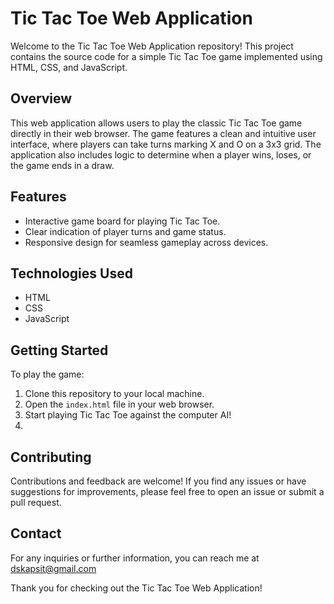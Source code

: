 # Tic Tac Toe Web Application

Welcome to the Tic Tac Toe Web Application repository! This project contains the source code for a simple Tic Tac Toe game implemented using HTML, CSS, and JavaScript.

## Overview
This web application allows users to play the classic Tic Tac Toe game directly in their web browser. The game features a clean and intuitive user interface, where players can take turns marking X and O on a 3x3 grid. The application also includes logic to determine when a player wins, loses, or the game ends in a draw.

## Features
- Interactive game board for playing Tic Tac Toe.
- Clear indication of player turns and game status.
- Responsive design for seamless gameplay across devices.

## Technologies Used
- HTML
- CSS
- JavaScript

## Getting Started
To play the game:
1. Clone this repository to your local machine.
2. Open the `index.html` file in your web browser.
3. Start playing Tic Tac Toe against the computer AI!
4. 

## Contributing
Contributions and feedback are welcome! If you find any issues or have suggestions for improvements, please feel free to open an issue or submit a pull request.

## Contact
For any inquiries or further information, you can reach me at dskapsit@gmail.com

Thank you for checking out the Tic Tac Toe Web Application!
